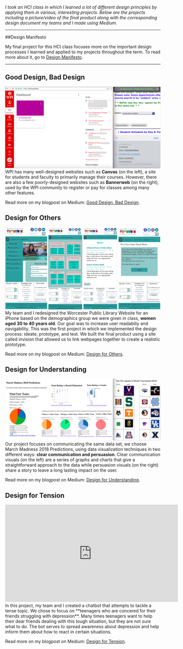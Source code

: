 
*I took an HCI class in which I learned a lot of different design principles by applying them in various, interesting projects. Below are the projects including a picture/video of the final product along with the corresponding design document my teams and I made using Medium.*

*********

##Design Manifesto

My final project for this HCI class focuses more on the important design processes I learned and applied to my projects throughout the term. To read more about it, go to [Design Manifesto](https://vanand23.github.io/HCI.Design.Manifesto/).

*********

## Good Design, Bad Design

![Image1](Good-Bad-Design.png)
WPI has many well-designed websites such as **Canvas** (on the left), a site for students and faculty to primarily manage their courses. However, there are also a few poorly-designed websites such as **Bannerweb** (on the right), used by the WPI community to register or pay for classes among many other features. 

Read more on my blogpost on Medium: [Good Design, Bad Design](https://medium.com/@vandana1anand/bad-design-732129827e4c). 

## Design for Others

![Image2](Design-for-Others.png)
My team and I redesigned the Worcester Public Library Website for an iPhone based on the demographics group we were given in class, **women aged 30 to 40 years old**. Our goal was to increase user readabiliy and navigability. This was the first project in which we implemented the design process: ideate, prototype, and test. We built the final product using a site called invision that allowed us to link webpages together to create a realistic prototype.  

Read more on my blogpost on Medium: [Design for Others](https://medium.com/design-for-others/design-for-others-redesigning-the-worcester-public-library-site-95cec1781f9f).

## Design for Understanding

![Image3](Design-for-Understanding.png)
Our project focuses on communicating the same data set, we choose March Madness 2018 Predictions, using data visualization techniques in two different ways: **clear communication and persuasion**. Clear communication visuals (on the left) are a series of graphs and charts that give a straightforward approach to the data while persuasion visuals (on the right) share a story to leave a long lasting impact on the user. 

Read more on my blogpost on Medium: [Design for Understanding](https://medium.com/design-for-understanding/design-for-understanding-clear-communication-versus-persuasion-e634f93a998e).

## Design for Tension

<iframe width="560" height="315" src="https://www.youtube.com/embed/zDlTJC17kok" frameborder="0" allow="autoplay; encrypted-media" allowfullscreen></iframe>
In this project, my team and I created a chatbot that attempts to tackle a tense topic. We chose to focus on **teenagers who are concered for their friends struggling with depression**. Many times teenagers want to help their dear friends dealing with this tough situation, but they are not sure what to do. The bot serves to spread awareness about depression and help inform them about how to react in certain situations. 

Read more on my blogpost on Medium: [Design for Tension](https://medium.com/design-for-tension/design-for-tension-designing-a-chat-box-for-friends-of-depressed-people-4275612161d).


